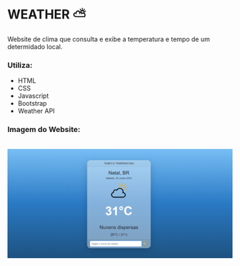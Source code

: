 # WEATHER ⛅

Website de clima que consulta e exibe a temperatura e tempo de um determidado local.

### Utiliza:
* HTML
* CSS
* Javascript
* Bootstrap 
* Weather API

### Imagem do Website:
<br/>
<img src="./web/desktop.png">
